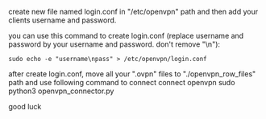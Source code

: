 create new file named login.conf in "/etc/openvpn" path and then add your clients username and password.

you can use this command to create login.conf (replace username and password by your username and password. don't remove "\n"):

    sudo echo -e "username\npass" > /etc/openvpn/login.conf

after create login.conf, move all your ".ovpn" files to "./openvpn_row_files" path and use following command to connect connect openvpn
    sudo python3 openvpn_connector.py

good luck